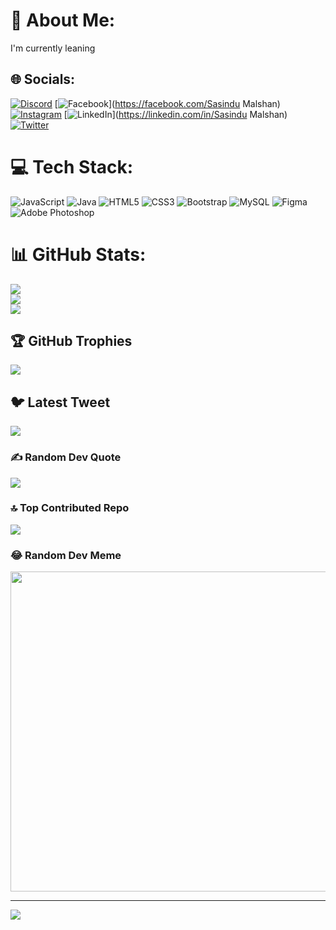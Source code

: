# 💫 About Me:
I'm currently leaning  


## 🌐 Socials:
[![Discord](https://img.shields.io/badge/Discord-%237289DA.svg?logo=discord&logoColor=white)](https://discord.gg/devil2001#1171) [![Facebook](https://img.shields.io/badge/Facebook-%231877F2.svg?logo=Facebook&logoColor=white)](https://facebook.com/Sasindu Malshan) [![Instagram](https://img.shields.io/badge/Instagram-%23E4405F.svg?logo=Instagram&logoColor=white)](https://instagram.com/sasindu_malshan2001) [![LinkedIn](https://img.shields.io/badge/LinkedIn-%230077B5.svg?logo=linkedin&logoColor=white)](https://linkedin.com/in/Sasindu Malshan) [![Twitter](https://img.shields.io/badge/Twitter-%231DA1F2.svg?logo=Twitter&logoColor=white)](https://twitter.com/@Sasindu62) 

# 💻 Tech Stack:
![JavaScript](https://img.shields.io/badge/javascript-%23323330.svg?style=for-the-badge&logo=javascript&logoColor=%23F7DF1E) ![Java](https://img.shields.io/badge/java-%23ED8B00.svg?style=for-the-badge&logo=java&logoColor=white) ![HTML5](https://img.shields.io/badge/html5-%23E34F26.svg?style=for-the-badge&logo=html5&logoColor=white) ![CSS3](https://img.shields.io/badge/css3-%231572B6.svg?style=for-the-badge&logo=css3&logoColor=white) ![Bootstrap](https://img.shields.io/badge/bootstrap-%23563D7C.svg?style=for-the-badge&logo=bootstrap&logoColor=white) ![MySQL](https://img.shields.io/badge/mysql-%2300f.svg?style=for-the-badge&logo=mysql&logoColor=white) 	![Figma](https://img.shields.io/badge/figma-%23F24E1E.svg?style=for-the-badge&logo=figma&logoColor=white) ![Adobe Photoshop](https://img.shields.io/badge/adobephotoshop-%2331A8FF.svg?style=for-the-badge&logo=adobephotoshop&logoColor=white)
# 📊 GitHub Stats:
![](https://github-readme-stats.vercel.app/api?username=sasindumalshan&theme=dark&hide_border=false&include_all_commits=true&count_private=true)<br/>
![](https://github-readme-streak-stats.herokuapp.com/?user=sasindumalshan&theme=dark&hide_border=false)<br/>
![](https://github-readme-stats.vercel.app/api/top-langs/?username=sasindumalshan&theme=dark&hide_border=false&include_all_commits=true&count_private=true&layout=compact)

## 🏆 GitHub Trophies
![](https://github-profile-trophy.vercel.app/?username=sasindumalshan&theme=flat&no-frame=false&no-bg=true&margin-w=4)

## 🐦 Latest Tweet
[![](https://gtce.itsvg.in/api?username=@Sasindu62)](https://github.com/VishwaGauravIn/github-twitter-card-embed)

### ✍️ Random Dev Quote
![](https://quotes-github-readme.vercel.app/api?type=horizontal&theme=radical)

### 🔝 Top Contributed Repo
![](https://github-contributor-stats.vercel.app/api?username=sasindumalshan&limit=5&theme=dark&combine_all_yearly_contributions=true)

### 😂 Random Dev Meme
<img src="https://rm.up.railway.app/" width="512px"/>

---
[![](https://visitcount.itsvg.in/api?id=sasindumalshan&icon=0&color=0)](https://visitcount.itsvg.in)

<!-- Proudly created with GPRM ( https://gprm.itsvg.in ) -->
